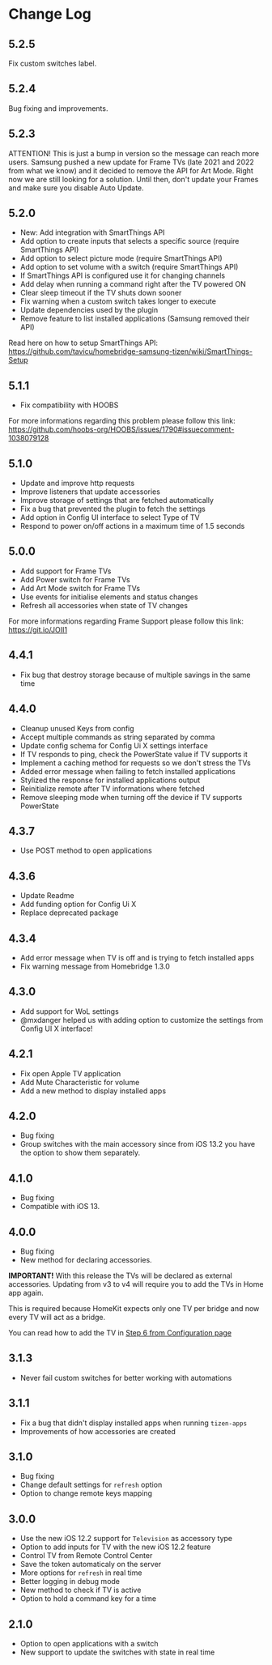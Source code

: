 # Change Log

## 5.2.5

Fix custom switches label.

## 5.2.4

Bug fixing and improvements.

## 5.2.3

ATTENTION! This is just a bump in version so the message can reach more users.
Samsung pushed a new update for Frame TVs (late 2021 and 2022 from what we know)
and it decided to remove the API for Art Mode.
Right now we are still looking for a solution.
Until then, don't update your Frames and make sure you disable Auto Update.

## 5.2.0

* New: Add integration with SmartThings API
* Add option to create inputs that selects a specific source (require SmartThings API)
* Add option to select picture mode (require SmartThings API)
* Add option to set volume with a switch (require SmartThings API)
* If SmartThings API is configured use it for changing channels
* Add delay when running a command right after the TV powered ON
* Clear sleep timeout if the TV shuts down sooner
* Fix warning when a custom switch takes longer to execute
* Update dependencies used by the plugin
* Remove feature to list installed applications (Samsung removed their API)

Read here on how to setup SmartThings API: https://github.com/tavicu/homebridge-samsung-tizen/wiki/SmartThings-Setup


## 5.1.1

* Fix compatibility with HOOBS

For more informations regarding this problem please follow this link: https://github.com/hoobs-org/HOOBS/issues/1790#issuecomment-1038079128

## 5.1.0

* Update and improve http requests
* Improve listeners that update accessories
* Improve storage of settings that are fetched automatically
* Fix a bug that prevented the plugin to fetch the settings
* Add option in Config UI interface to select Type of TV
* Respond to power on/off actions in a maximum time of 1.5 seconds

## 5.0.0

* Add support for Frame TVs
* Add Power switch for Frame TVs
* Add Art Mode switch for Frame TVs
* Use events for initialise elements and status changes
* Refresh all accessories when state of TV changes

For more informations regarding Frame Support please follow this link: https://git.io/JOII1


## 4.4.1

* Fix bug that destroy storage because of multiple savings in the same time

## 4.4.0

* Cleanup unused Keys from config
* Accept multiple commands as string separated by comma
* Update config schema for Config Ui X settings interface
* If TV responds to ping, check the PowerState value if TV supports it
* Implement a caching method for requests so we don't stress the TVs
* Added error message when failing to fetch installed applications
* Stylized the response for installed applications output
* Reinitialize remote after TV informations where fetched
* Remove sleeping mode when turning off the device if TV supports PowerState

## 4.3.7

* Use POST method to open applications

## 4.3.6

* Update Readme
* Add funding option for Config Ui X
* Replace deprecated package

## 4.3.4

* Add error message when TV is off and is trying to fetch installed apps
* Fix warning message from Homebridge 1.3.0

## 4.3.0

* Add support for WoL settings
* @mxdanger helped us with adding option to customize the settings from Config UI X interface!

## 4.2.1

* Fix open Apple TV application
* Add Mute Characteristic for volume
* Add a new method to display installed apps

## 4.2.0

* Bug fixing
* Group switches with the main accessory since from iOS 13.2 you have the option to show them separately.

## 4.1.0

* Bug fixing
* Compatible with iOS 13.

## 4.0.0

* Bug fixing
* New method for declaring accessories.

**IMPORTANT!** With this release the TVs will be declared as external accessories.
Updating from v3 to v4 will require you to add the TVs in Home app again.

This is required because HomeKit expects only one TV per bridge and now every TV will act as a bridge.

You can read how to add the TV in [Step 6 from Configuration page](https://github.com/tavicu/homebridge-samsung-tizen/wiki/Installation#6-adding-the-tv-to-home-app)

## 3.1.3

* Never fail custom switches for better working with automations

## 3.1.1

* Fix a bug that didn't display installed apps when running `tizen-apps`
* Improvements of how accessories are created

## 3.1.0

* Bug fixing
* Change default settings for `refresh` option
* Option to change remote keys mapping

## 3.0.0

* Use the new iOS 12.2 support for `Television` as accessory type
* Option to add inputs for TV with the new iOS 12.2 feature
* Control TV from Remote Control Center
* Save the token automaticaly on the server
* More options for `refresh` in real time
* Better logging in debug mode
* New method to check if TV is active
* Option to hold a command key for a time

## 2.1.0

* Option to open applications with a switch
* New support to update the switches with state in real time